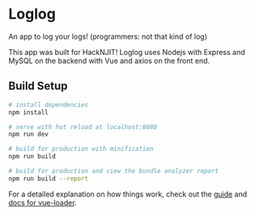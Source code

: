# Loglog

An app to log your logs! (programmers: not that kind of log)

This app was built for HackNJIT! Loglog uses Nodejs with Express and MySQL on the backend with Vue and axios on the front end. 

## Build Setup

``` bash
# install dependencies
npm install

# serve with hot reload at localhost:8080
npm run dev

# build for production with minification
npm run build

# build for production and view the bundle analyzer report
npm run build --report
```

For a detailed explanation on how things work, check out the [guide](http://vuejs-templates.github.io/webpack/) and [docs for vue-loader](http://vuejs.github.io/vue-loader).
